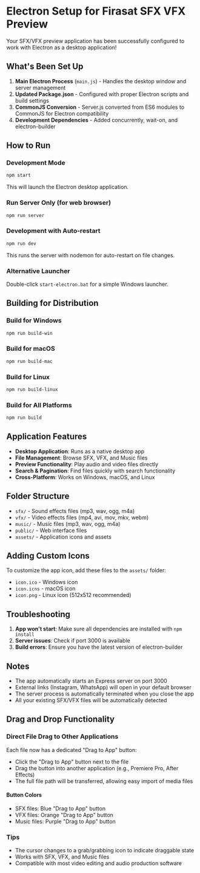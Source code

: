 # Electron Setup for Firasat SFX VFX Preview

Your SFX/VFX preview application has been successfully configured to work with Electron as a desktop application!

## What's Been Set Up

1. **Main Electron Process** (`main.js`) - Handles the desktop window and server management
2. **Updated Package.json** - Configured with proper Electron scripts and build settings
3. **CommonJS Conversion** - Server.js converted from ES6 modules to CommonJS for Electron compatibility
4. **Development Dependencies** - Added concurrently, wait-on, and electron-builder

## How to Run

### Development Mode
```bash
npm start
```
This will launch the Electron desktop application.

### Run Server Only (for web browser)
```bash
npm run server
```

### Development with Auto-restart
```bash
npm run dev
```
This runs the server with nodemon for auto-restart on file changes.

### Alternative Launcher
Double-click `start-electron.bat` for a simple Windows launcher.

## Building for Distribution

### Build for Windows
```bash
npm run build-win
```

### Build for macOS
```bash
npm run build-mac
```

### Build for Linux
```bash
npm run build-linux
```

### Build for All Platforms
```bash
npm run build
```

## Application Features

- **Desktop Application**: Runs as a native desktop app
- **File Management**: Browse SFX, VFX, and Music files
- **Preview Functionality**: Play audio and video files directly
- **Search & Pagination**: Find files quickly with search functionality
- **Cross-Platform**: Works on Windows, macOS, and Linux

## Folder Structure

- `sfx/` - Sound effects files (mp3, wav, ogg, m4a)
- `vfx/` - Video effects files (mp4, avi, mov, mkv, webm)
- `music/` - Music files (mp3, wav, ogg, m4a)
- `public/` - Web interface files
- `assets/` - Application icons and assets

## Adding Custom Icons

To customize the app icon, add these files to the `assets/` folder:
- `icon.ico` - Windows icon
- `icon.icns` - macOS icon
- `icon.png` - Linux icon (512x512 recommended)

## Troubleshooting

1. **App won't start**: Make sure all dependencies are installed with `npm install`
2. **Server issues**: Check if port 3000 is available
3. **Build errors**: Ensure you have the latest version of electron-builder

## Notes

- The app automatically starts an Express server on port 3000
- External links (Instagram, WhatsApp) will open in your default browser
- The server process is automatically terminated when you close the app
- All your existing SFX/VFX files will be automatically detected

## Drag and Drop Functionality

### Direct File Drag to Other Applications

Each file now has a dedicated "Drag to App" button:

- Click the "Drag to App" button next to the file
- Drag the button into another application (e.g., Premiere Pro, After Effects)
- The full file path will be transferred, allowing easy import of media files

#### Button Colors
- SFX files: Blue "Drag to App" button
- VFX files: Orange "Drag to App" button
- Music files: Purple "Drag to App" button

### Tips
- The cursor changes to a grab/grabbing icon to indicate draggable state
- Works with SFX, VFX, and Music files
- Compatible with most video editing and audio production software 